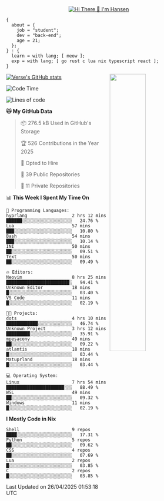 <div align="center">
  <a href="https://git.io/typing-svg">
    <img src="https://readme-typing-svg.demolab.com?font=Fira+Code&pause=1000&center=true&color=FF9BCE&lines=Hi+There+👋+I'm+Hansen" alt="Hi There 👋 I'm Hansen" />
  </a>
</div>

```
{
  about = {
    job = "student";
    dev = "back-end";
    age = 21;
  };
} : {
  learn = with lang; [ meow ];
  exp = with lang; [ go rust c lua nix typescript react ];
}
```

<div>
  <div>
    <img align="right" width="44%" src="https://media4.giphy.com/media/v1.Y2lkPTc5MGI3NjExdzcyMmk1amZ3em1qdW0zbXZkYTR2YTZmY2JzODB2ZG5jNDYyMjVudiZlcD12MV9pbnRlcm5hbF9naWZfYnlfaWQmY3Q9Zw/dsRM4qPhFGUVIlVzRs/giphy.gif"/>
  </div>
  <div>
    <a href="https://github.com/sammhansen/github-readme-stats">
      <img src="https://github-readme-stats.vercel.app/api?username=sammhansen&theme=vision-friendly-dark&bg_color=00000000&hide_border=true&custom_title=%20" alt="Verse's GitHub stats"/>
    </a>
  </div>
</div>

<!--START_SECTION:waka-->
![Code Time](http://img.shields.io/badge/Code%20Time-178%20hrs%2036%20mins-blue)

![Lines of code](https://img.shields.io/badge/From%20Hello%20World%20I%27ve%20Written-318.4%20thousand%20lines%20of%20code-blue)

**🐱 My GitHub Data** 

> 📦 276.5 kB Used in GitHub's Storage 
 > 
> 🏆 526 Contributions in the Year 2025
 > 
> 💼 Opted to Hire
 > 
> 📜 39 Public Repositories 
 > 
> 🔑 11 Private Repositories 
 > 
📊 **This Week I Spent My Time On** 

```text
💬 Programming Languages: 
hyprlang                 2 hrs 12 mins       ██████░░░░░░░░░░░░░░░░░░░   24.76 % 
Lua                      57 mins             ███░░░░░░░░░░░░░░░░░░░░░░   10.80 % 
Bash                     54 mins             ███░░░░░░░░░░░░░░░░░░░░░░   10.14 % 
INI                      50 mins             ██░░░░░░░░░░░░░░░░░░░░░░░   09.51 % 
Text                     50 mins             ██░░░░░░░░░░░░░░░░░░░░░░░   09.49 % 

🔥 Editors: 
Neovim                   8 hrs 25 mins       ████████████████████████░   94.41 % 
Unknown Editor           18 mins             █░░░░░░░░░░░░░░░░░░░░░░░░   03.40 % 
VS Code                  11 mins             █░░░░░░░░░░░░░░░░░░░░░░░░   02.19 % 

🐱‍💻 Projects: 
dots                     4 hrs 10 mins       ████████████░░░░░░░░░░░░░   46.74 % 
Unknown Project          3 hrs 12 mins       █████████░░░░░░░░░░░░░░░░   35.91 % 
mpesaconv                49 mins             ██░░░░░░░░░░░░░░░░░░░░░░░   09.22 % 
atlantis                 18 mins             █░░░░░░░░░░░░░░░░░░░░░░░░   03.44 % 
Matuprland               18 mins             █░░░░░░░░░░░░░░░░░░░░░░░░   03.44 % 

💻 Operating System: 
Linux                    7 hrs 54 mins       ██████████████████████░░░   88.49 % 
WSL                      49 mins             ██░░░░░░░░░░░░░░░░░░░░░░░   09.32 % 
Windows                  11 mins             █░░░░░░░░░░░░░░░░░░░░░░░░   02.19 % 
```

**I Mostly Code in Nix** 

```text
Shell                    9 repos             ████░░░░░░░░░░░░░░░░░░░░░   17.31 % 
Python                   5 repos             ██░░░░░░░░░░░░░░░░░░░░░░░   09.62 % 
CSS                      4 repos             ██░░░░░░░░░░░░░░░░░░░░░░░   07.69 % 
Lua                      2 repos             █░░░░░░░░░░░░░░░░░░░░░░░░   03.85 % 
C                        2 repos             █░░░░░░░░░░░░░░░░░░░░░░░░   03.85 % 
```




 Last Updated on 26/04/2025 01:53:18 UTC
<!--END_SECTION:waka-->



